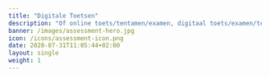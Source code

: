 ```yaml
---
title: "Digitale Toetsen"
description: "Of online toets/tentamen/examen, digitaal toets/examen/tentamen, toets met open/gesloten vragen, kennistoets"
banner: /images/assessment-hero.jpg
icon: /icons/assessment-icon.png
date: 2020-07-31T11:05:44+02:00
layout: single
weight: 1
---
```

